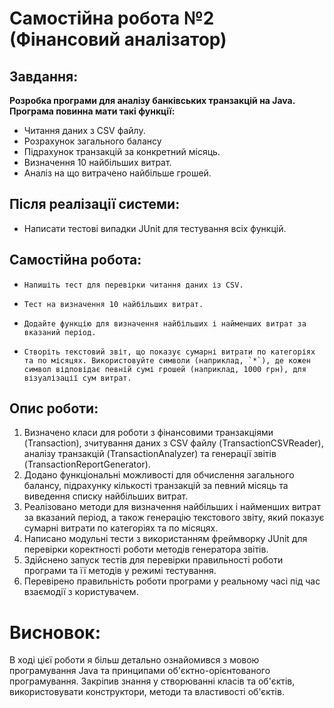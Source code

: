 # Самостійна робота №2 (Фінансовий аналізатор)

## Завдання:

**Розробка програми для аналізу банківських транзакцій на Java.**<br>
**Програма повинна мати такі функції:**

- Читання даних з CSV файлу.
- Розрахунок загального балансу
- Підрахунок транзакцій за конкретний місяць.
- Визначення 10 найбільших витрат.
- Аналіз на що витрачено найбільше грошей.

## Після реалізації системи:

- Написати тестові випадки JUnit для тестування всіх функцій.

## Самостійна робота:

-     Напишіть тест для перевірки читання даних із CSV.
-     Тест на визначення 10 найбільших витрат.
-     Додайте функцію для визначення найбільших і найменших витрат за вказаний період.
-     Створіть текстовий звіт, що показує сумарні витрати по категоріях та по місяцях. Використовуйте символи (наприклад, `*`), де кожен символ відповідає певній сумі грошей (наприклад, 1000 грн), для візуалізації сум витрат.

## Опис роботи:

1. Визначено класи для роботи з фінансовими транзакціями (Transaction), зчитування даних з CSV файлу (TransactionCSVReader), аналізу транзакцій (TransactionAnalyzer) та генерації звітів (TransactionReportGenerator). 
2. Додано функціональні можливості для обчислення загального балансу, підрахунку кількості транзакцій за певний місяць та виведення списку найбільших витрат. 
3. Реалізовано методи для визначення найбільших і найменших витрат за вказаний період, а також генерацію текстового звіту, який показує сумарні витрати по категоріях та по місяцях. 
4. Написано модульні тести з використанням фреймворку JUnit для перевірки коректності роботи методів генератора звітів. 
5. Здійснено запуск тестів для перевірки правильності роботи програми та її методів у режимі тестування. 
6. Перевірено правильність роботи програми у реальному часі під час взаємодії з користувачем.

# Висновок:

В ході цієї роботи я більш детально ознайомився з мовою програмування Java та принципами об'єктно-орієнтованого програмування.
Закріпив знання у створюванні класів та об'єктів, використовувати конструктори, методи та властивості об'єктів.
